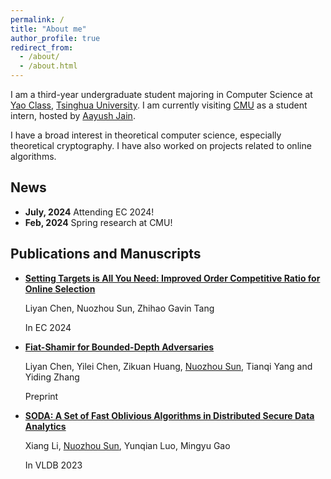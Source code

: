 ```yaml
---
permalink: /
title: "About me"
author_profile: true
redirect_from: 
  - /about/
  - /about.html
---
```


I am a third-year undergraduate student majoring in Computer Science at [Yao Class](https://iiis.tsinghua.edu.cn/en/), [Tsinghua University](https://www.tsinghua.edu.cn/en/). I am currently visiting [CMU](https://www.cmu.edu/) as a student intern, hosted by [Aayush Jain](https://sites.google.com/view/aayushjain/home).

I have a broad interest in theoretical computer science, especially theoretical cryptography. I have also worked on projects related to online algorithms.

## News

- **July, 2024** Attending EC 2024!
- **Feb, 2024** Spring research at CMU!

## Publications and Manuscripts

- **[Setting Targets is All You Need: Improved Order Competitive Ratio for Online Selection](https://arxiv.org/abs/2406.15192)**

  	Liyan Chen, Nuozhou Sun, Zhihao Gavin Tang

  	In EC 2024

- **[Fiat-Shamir for Bounded-Depth Adversaries](https://eprint.iacr.org/2024/256)**
  
	Liyan Chen, Yilei Chen, Zikuan Huang, <ins>Nuozhou Sun</ins>, Tianqi Yang and Yiding Zhang

	Preprint
	
- **[SODA: A Set of Fast Oblivious Algorithms in Distributed Secure Data Analytics](https://www.vldb.org/pvldb/vol16/p1671-li.pdf)**
  
	Xiang Li, <ins>Nuozhou Sun</ins>, Yunqian Luo, Mingyu Gao

	In VLDB 2023

